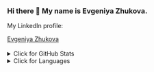 ### Hi there 👋 My name is Evgeniya Zhukova.

My LinkedIn profile:
<div class="badge-base LI-profile-badge" data-locale="en_US" data-size="large" data-theme="light" data-type="HORIZONTAL" data-vanity="evgeniya-zhukova" data-version="v1">
     <a class="badge-base__link LI-simple-link" href="https://ca.linkedin.com/in/evgeniya-zhukova?trk=profile-badge">Evgeniya Zhukova</a>
</div>
     <br>                       
<details>
    <summary>Click for GitHub Stats</summary>
    <p align="center">
         <img align="center" src="https://github-readme-stats.vercel.app/api?username=evgeniya-zhukova&bg_color=071A2C&icon_color=4194FD&show_icons=true&count_private=true&theme=tokyonight&line_height=27&text_color=FFFFFF" alt="evgeniya-zhukova's github stats"/>
        <br>
    </p>
</details> 
    
<details>
    <summary>Click for Languages</summary>
    <p align="center">
        <img align="center" src="https://github-readme-stats.vercel.app/api/top-langs/?username=evgeniya-zhukova&layout=compact)](https://github.com/evgeniya-zhukova/github-readme-stats" 
        <br>
    </p>
</details> 


<!--

- 🔭 I’m currently working on ...
- 🌱 I’m currently learning ...
- 👯 I’m looking to collaborate on ...
- 🤔 I’m looking for help with ...
- 💬 Ask me about ...
- 📫 How to reach me: ...
- 😄 Pronouns: ...
- ⚡ Fun fact: ...
-->
